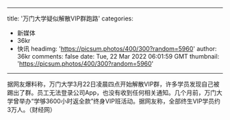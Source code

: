 
---
title: '万门大学疑似解散VIP群跑路'
categories: 
 - 新媒体
 - 36kr
 - 快讯
headimg: 'https://picsum.photos/400/300?random=5960'
author: 36kr
comments: false
date: Tue, 22 Mar 2022 06:01:59 GMT
thumbnail: 'https://picsum.photos/400/300?random=5960'
---

<div>   
据网友爆料称，万门大学3月22日凌晨四点开始解散VIP群，许多学员发现自己被踢出了群。员工无法登录公司App，也没有收到任何相关通知。几个月前，万门大学曾举办“学够3600小时返全款”终身VIP班活动。据网友称，全部终生VIP学员约3万人。（财经网）  
</div>
            